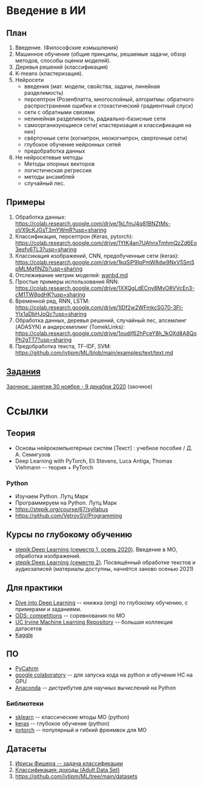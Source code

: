 # Введение в ИИ
## План

1. Введение. (Философские измышления)
2. Машинное обучение (общие принципы, решаемые задачи, обзор методов, способы оценки моделей).
3. Деревья решений (классификация)
4. K-means (кластеризация).
5. Нейросети
    - введения (мат. модели, свойства, задачи, линейная разделимость)
    - персептрон (Розенблатта, многослойный, алгоритмы: обратного распространения ошибки и стохастический градиентный спуск)
    - сети с обратными связями 
    - нелинейная разделимость, радиально-базисные сети
    - самоорганизующиеся сети( кластеризация и классификация на них)
    - свёрточные сети (когнитрон, неокогнитрон, сверточные сети)
    - глубокое обучение нейронных сетей
    - предобработка данных
6. Не нейросетевые методы
    - Методы опорных векторов
    - логистическая регрессия
    - методы ансамблей
    - случайный лес.

## Примеры
1. Обработка данных: https://colab.research.google.com/drive/1kLfmJ4q81BNZtMs-oVX9cKJGsT3mYWmR?usp=sharing
2. Классификация, персептрон (Keras, pytorch): https://colab.research.google.com/drive/1YtK4an7UAhnxTmhmQzZd6Eo3esfv6TL3?usp=sharing
3. Классикация изображений, CNN, предобученные сети (keras): https://colab.research.google.com/drive/1kqSiP9IpPmW8dw9NxV5Sm5pMLMqfINZb?usp=sharing
4. Отслеживание метрик моделей: [wanbd.md](wanbd.md])
6. Простые примеры использования RNN: https://colab.research.google.com/drive/1XXQgLdECny8MvO8VVcEn3-cM1TW8pdHK?usp=sharing
7. Временной ряд, RNN, LSTM: https://colab.research.google.com/drive/1IDf2w2WFmkcSG70-3Fl-Ylx1aDbHJoQc?usp=sharing
8. Обработка данных, деревья решений, случайный лес, апсемлинг (ADASYN) и андерсемплинг (TomekLinks): https://colab.research.google.com/drive/1oudif62hPceY8h_1kOXd8A8QoPh2gTT7?usp=sharing
9. Предобработка текста, TF-IDF, SVM: https://github.com/ivtipm/ML/blob/main/examples/text/text.md

## [Задания](tasks/tasks.md)


[Заочное: занятия 30 ноября - 9 декабря 2020](https://github.com/ivtipm/ML/blob/main/dist2020/lessons.md) (заочное)


# Ссылки
## Теория
- Основы нейрокомпьютерных систем [Текст] : учебное пособие / Д. А. Семигузов
- Deep Learning with PyTorch, Eli Stevens, Luca Antiga, Thomas Viehmann --  теория + PyTorch

### Python
- Изучаем Python. Лутц Марк
- Программируем на Python. Лутц Марк
- https://stepik.org/course/67/syllabus
- https://github.com/VetrovSV/Programming

## Курсы по глубокому обучению
- [stepik:Deep Learning (семестр 1, осень 2020)](https://stepik.org/course/82177/promo). Введение в МО, обработка изображений. 
- [stepik:Deep Learning (семестр 2)](https://stepik.org/course/65855/syllabus). Посвящённый обработке текстов и аудиозаписей (материалы доступны, начнётся заново осенью 2021)

## Для практики
- [Dive into Deep Learning](http://d2l.ai/index.html) -- книжка (eng) по глубокому обучению, с примерами и заданиями.
- [ODS: competitions](http://d2l.ai/index.html) -- соревнования по МО
- [UC Irvine Machine Learning Repository](https://archive.ics.uci.edu/ml/index.php) -- большая коллекция датасетов
- [Kaggle](https://www.kaggle.com/)

## ПО
- [PyCahrm](https://www.jetbrains.com/ru-ru/pycharm/download/)
- [google colaboratory](https://colab.research.google.com) -- для запуска кода на python и обучения НС на GPU
- [Anaconda](https://www.anaconda.com/products/individual) -- дистрибутив для научных вычислений на Python

### Библиотеки
- [sklearn](https://scikit-learn.org/stable/) -- классические мтоды МО (python)
- [keras](https://keras.io/) -- глубокое обучение (python)
- [pytorch](https://pytorch.org/) -- популярный и гибкий фреимвок для МО

## Датасеты
1. [Ирисы Фишера -- задача классификации](https://archive.ics.uci.edu/ml/datasets/iris)
2. [Классификация: доходы (Adult Data Set)](https://archive.ics.uci.edu/ml/datasets/adult)
3. https://github.com/ivtipm/ML/tree/main/datasets
